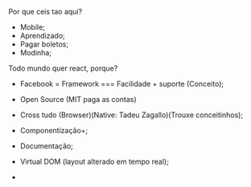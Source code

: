 Por que ceis tao aqui?
- Mobile;
- Aprendizado;
- Pagar boletos;
- Modinha;

Todo mundo quer react, porque?
- Facebook = Framework === Facilidade + suporte (Conceito);
- Open Source (MIT paga as contas)
- Cross tudo (Browser)(Native: Tadeu Zagallo)(Trouxe conceitinhos);
- Componentização+;
- Documentação;
- Virtual DOM (layout alterado em tempo real);

- 













